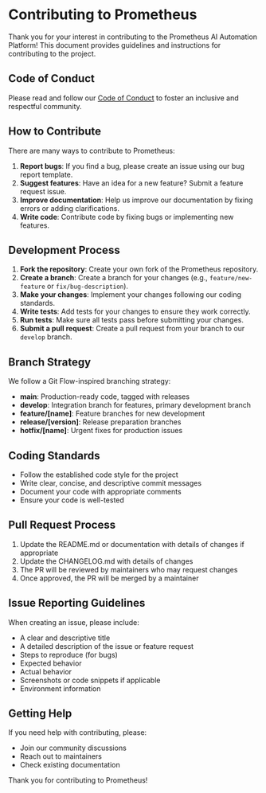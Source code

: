 # Contributing to Prometheus

Thank you for your interest in contributing to the Prometheus AI Automation Platform! This document provides guidelines and instructions for contributing to the project.

## Code of Conduct

Please read and follow our [Code of Conduct](CODE_OF_CONDUCT.md) to foster an inclusive and respectful community.

## How to Contribute

There are many ways to contribute to Prometheus:

1. **Report bugs**: If you find a bug, please create an issue using our bug report template.
2. **Suggest features**: Have an idea for a new feature? Submit a feature request issue.
3. **Improve documentation**: Help us improve our documentation by fixing errors or adding clarifications.
4. **Write code**: Contribute code by fixing bugs or implementing new features.

## Development Process

1. **Fork the repository**: Create your own fork of the Prometheus repository.
2. **Create a branch**: Create a branch for your changes (e.g., `feature/new-feature` or `fix/bug-description`).
3. **Make your changes**: Implement your changes following our coding standards.
4. **Write tests**: Add tests for your changes to ensure they work correctly.
5. **Run tests**: Make sure all tests pass before submitting your changes.
6. **Submit a pull request**: Create a pull request from your branch to our `develop` branch.

## Branch Strategy

We follow a Git Flow-inspired branching strategy:

- **main**: Production-ready code, tagged with releases
- **develop**: Integration branch for features, primary development branch
- **feature/[name]**: Feature branches for new development
- **release/[version]**: Release preparation branches
- **hotfix/[name]**: Urgent fixes for production issues

## Coding Standards

- Follow the established code style for the project
- Write clear, concise, and descriptive commit messages
- Document your code with appropriate comments
- Ensure your code is well-tested

## Pull Request Process

1. Update the README.md or documentation with details of changes if appropriate
2. Update the CHANGELOG.md with details of changes
3. The PR will be reviewed by maintainers who may request changes
4. Once approved, the PR will be merged by a maintainer

## Issue Reporting Guidelines

When creating an issue, please include:

- A clear and descriptive title
- A detailed description of the issue or feature request
- Steps to reproduce (for bugs)
- Expected behavior
- Actual behavior
- Screenshots or code snippets if applicable
- Environment information

## Getting Help

If you need help with contributing, please:

- Join our community discussions
- Reach out to maintainers
- Check existing documentation

Thank you for contributing to Prometheus!

